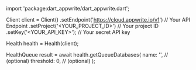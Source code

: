 import 'package:dart_appwrite/dart_appwrite.dart';

Client client = Client()
    .setEndpoint('https://cloud.appwrite.io/v1') // Your API Endpoint
    .setProject('<YOUR_PROJECT_ID>') // Your project ID
    .setKey('<YOUR_API_KEY>'); // Your secret API key

Health health = Health(client);

HealthQueue result = await health.getQueueDatabases(
    name: '<NAME>', // (optional)
    threshold: 0, // (optional)
);
